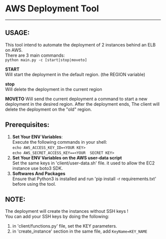 AWS Deployment Tool
===================================
* * *

USAGE:
------------------------------
This tool intend to automate the deployment of 2 instances behind an ELB on AWS.  
There are 3 main commands:  
`python main.py -c [start|stop|moveto]`
  
__START__   
Will start the deployment in the default region. (the REGION variable)
  
__stop__   
Will delete the deployment in the current region  

__MOVETO__
Will send the current deployment a command to start a new deployment in the desired region.
After the deployment ends, The client will delete the deployment on the "old" region.


 


Prerequisites:
------------------------------  
1. **Set Your ENV Variables**:    
Execute the following commands in your shell:   
`echo AWS_ACCESS_KEY_ID=<YOUR KEY>`  
`echo AWS_SECRET_ACCESS_KEY==<YOUR  SECRET KEY>`
2. **Set Your ENV Variables on the AWS user-data script**  
Set the same keys in 'client/user-data.sh' file. it used to allow the EC2 instance use boto3 SDK.  
3. **Softwares And Packages**  
Ensure that Python3 is installed and run 'pip install -r requirements.txt' before using the tool.  

NOTE:
------------------------------   
The deployment will create the instances without SSH keys !  
You can add your SSH keys by doing the following:
1. in 'client/functions.py' file, set the KEY parameters.
2. in 'create_instance' section in the same file, add `KeyName=KEY_NAME`
 

